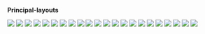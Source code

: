 **Principal-layouts**

<img src="https://github.com/felipechaux/android-final-project/blob/master/captures/validation-login.png" />

<img src="https://github.com/felipechaux/android-final-project/blob/master/captures/login-service.png" />

<img src="https://github.com/felipechaux/android-final-project/blob/master/captures/register-validation.png" />

<img src="https://github.com/felipechaux/android-final-project/blob/master/captures/user-register.png" />

<img src="https://github.com/felipechaux/android-final-project/blob/master/captures/register-user-succes.png" />

<img src="https://github.com/felipechaux/android-final-project/blob/master/captures/capture1.png" />

<img src="https://github.com/felipechaux/android-final-project/blob/master/captures/capture2.png" />

<img src="https://github.com/felipechaux/android-final-project/blob/master/captures/capture3.png" />

<img src="https://github.com/felipechaux/android-final-project/blob/master/captures/capture4.png" />

<img src="https://github.com/felipechaux/android-final-project/blob/master/captures/capture5.png" />

<img src="https://github.com/felipechaux/android-final-project/blob/master/captures/capture6.png" />

<img src="https://github.com/felipechaux/android-final-project/blob/master/captures/capture7.png" />

<img src="https://github.com/felipechaux/android-final-project/blob/master/captures/capture8.png" />

<img src="https://github.com/felipechaux/android-final-project/blob/master/captures/capture9.png" />

<img src="https://github.com/felipechaux/android-final-project/blob/master/captures/capture10.png" />

<img src="https://github.com/felipechaux/android-final-project/blob/master/captures/capture11.png" />

<img src="https://github.com/felipechaux/android-final-project/blob/master/captures/capture12.png" />

<img src="https://github.com/felipechaux/android-final-project/blob/master/captures/capture13.png" />

<img src="https://github.com/felipechaux/android-final-project/blob/master/captures/capture14.png" />

<img src="https://github.com/felipechaux/android-final-project/blob/master/captures/capture15.png" />

<img src="https://github.com/felipechaux/android-final-project/blob/master/captures/capture16.png" />

<img src="https://github.com/felipechaux/android-final-project/blob/master/captures/capture17.png" />